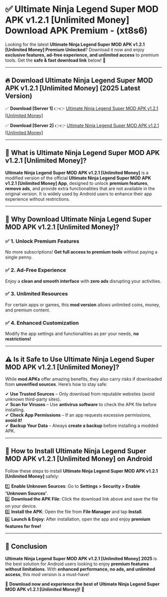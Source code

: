 
# ✅ Ultimate Ninja Legend Super MOD APK v1.2.1 [Unlimited Money] Download APK Premium -  (xt8s6) 

Looking for the latest **Ultimate Ninja Legend Super MOD APK v1.2.1 [Unlimited Money] Premium Unlocked**? Download it now and enjoy **exclusive features, ad-free experience, and unlimited access** to premium tools. Get the **safe & fast download link** below! 🚀

---

## 🔥 Download Ultimate Ninja Legend Super MOD APK v1.2.1 [Unlimited Money] (2025 Latest Version)

✅ **Download [Server 1]** 👉👉 [Ultimate Ninja Legend Super MOD APK v1.2.1 [Unlimited Money] ](https://apkcomod.com?title=Ultimate_Ninja_Legend_Super_MOD_APK_v1.2.1_[Unlimited_Money])  

✅ **Download [Server 2]** 👉👉 [Ultimate Ninja Legend Super MOD APK v1.2.1 [Unlimited Money] ](https://apkcomod.com?title=Ultimate_Ninja_Legend_Super_MOD_APK_v1.2.1_[Unlimited_Money])  


---

## 📌 What is Ultimate Ninja Legend Super MOD APK v1.2.1 [Unlimited Money]?

**Ultimate Ninja Legend Super MOD APK v1.2.1 [Unlimited Money]** is a modified version of the official **Ultimate Ninja Legend Super MOD APK v1.2.1 [Unlimited Money] App**, designed to unlock **premium features**, **remove ads**, and provide extra functionalities that are not available in the original version. It is widely used by Android users to enhance their app experience without restrictions.

---

## 🌟 Why Download Ultimate Ninja Legend Super MOD APK v1.2.1 [Unlimited Money]?

### ✅ 1. Unlock Premium Features
No more subscriptions! **Get full access to premium tools** without paying a single penny.

### ✅ 2. Ad-Free Experience
Enjoy a **clean and smooth interface** with **zero ads** disrupting your activities.

### ✅ 3. Unlimited Resources
For certain apps or games, this **mod version** allows unlimited coins, money, and premium content.

### ✅ 4. Enhanced Customization
Modify the app settings and functionalities as per your needs, **no restrictions!**

---

## ⚠️ Is it Safe to Use Ultimate Ninja Legend Super MOD APK v1.2.1 [Unlimited Money]?

While **mod APKs** offer amazing benefits, they also carry risks if downloaded from **unverified sources**. Here’s how to stay safe:

✔ **Use Trusted Sources** – Only download from reputable websites (avoid unknown third-party sites).  
✔ **Scan for Viruses** – Use **antivirus software** to check the APK file before installing.  
✔ **Check App Permissions** – If an app requests excessive permissions, **avoid it!**  
✔ **Backup Your Data** – Always **create a backup** before installing a modded APK.

---

## 📲 How to Install Ultimate Ninja Legend Super MOD APK v1.2.1 [Unlimited Money] on Android

Follow these steps to install **Ultimate Ninja Legend Super MOD APK v1.2.1 [Unlimited Money]** safely:

1️⃣ **Enable Unknown Sources**: Go to **Settings > Security > Enable 'Unknown Sources'**.  
2️⃣ **Download the APK File**: Click the download link above and save the file on your device.  
3️⃣ **Install the APK**: Open the file from **File Manager** and tap **Install**.  
4️⃣ **Launch & Enjoy**: After installation, open the app and enjoy **premium features for free!**

---

## 🚀 Conclusion

**Ultimate Ninja Legend Super MOD APK v1.2.1 [Unlimited Money] 2025** is the best solution for Android users looking to enjoy **premium features without limitations**. With **enhanced performance, no ads, and unlimited access**, this mod version is a must-have!

🔻 **Download now and experience the best of Ultimate Ninja Legend Super MOD APK v1.2.1 [Unlimited Money]!** 🔻

